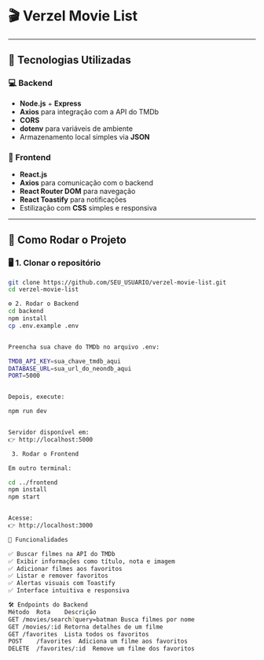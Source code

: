# 🎬 Verzel Movie List
 
---

## 🧩 Tecnologias Utilizadas

### 💻 Backend
- **Node.js** + **Express**
- **Axios** para integração com a API do TMDb
- **CORS**
- **dotenv** para variáveis de ambiente
- Armazenamento local simples via **JSON**

### 🎨 Frontend
- **React.js**
- **Axios** para comunicação com o backend
- **React Router DOM** para navegação
- **React Toastify** para notificações
- Estilização com **CSS** simples e responsiva

---

## 🚀 Como Rodar o Projeto

### 🖥️ 1. Clonar o repositório
```bash
git clone https://github.com/SEU_USUARIO/verzel-movie-list.git
cd verzel-movie-list

⚙️ 2. Rodar o Backend
cd backend
npm install
cp .env.example .env


Preencha sua chave do TMDb no arquivo .env:

TMDB_API_KEY=sua_chave_tmdb_aqui
DATABASE_URL=sua_url_do_neondb_aqui
PORT=5000


Depois, execute:

npm run dev


Servidor disponível em:
👉 http://localhost:5000

 3. Rodar o Frontend

Em outro terminal:

cd ../frontend
npm install
npm start


Acesse:
👉 http://localhost:3000

🧠 Funcionalidades

✅ Buscar filmes na API do TMDb
✅ Exibir informações como título, nota e imagem
✅ Adicionar filmes aos favoritos
✅ Listar e remover favoritos
✅ Alertas visuais com Toastify
✅ Interface intuitiva e responsiva

🛠️ Endpoints do Backend
Método	Rota	Descrição
GET	/movies/search?query=batman	Busca filmes por nome
GET	/movies/:id	Retorna detalhes de um filme
GET	/favorites	Lista todos os favoritos
POST	/favorites	Adiciona um filme aos favoritos
DELETE	/favorites/:id	Remove um filme dos favoritos
